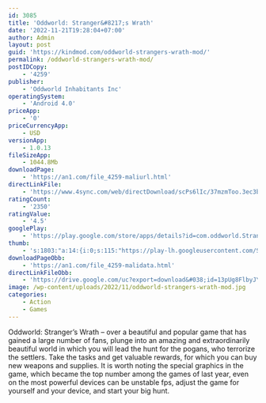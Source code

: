 ```yaml
---
id: 3085
title: 'Oddworld: Stranger&#8217;s Wrath'
date: '2022-11-21T19:28:04+07:00'
author: Admin
layout: post
guid: 'https://kindmod.com/oddworld-strangers-wrath-mod/'
permalink: /oddworld-strangers-wrath-mod/
postIDCopy:
    - '4259'
publisher:
    - 'Oddworld Inhabitants Inc'
operatingSystem:
    - 'Android 4.0'
priceApp:
    - '0'
priceCurrencyApp:
    - USD
versionApp:
    - 1.0.13
fileSizeApp:
    - 1044.8Mb
downloadPage:
    - 'https://an1.com/file_4259-maliurl.html'
directLinkFile:
    - 'https://www.4sync.com/web/directDownload/scPs6lIc/37mzmToo.3ec3be6d74196c7c51351f738fdd74d2'
ratingCount:
    - '2350'
ratingValue:
    - '4.5'
googlePlay:
    - 'https://play.google.com/store/apps/details?id=com.oddworld.Stranger'
thumb:
    - 's:1803:"a:14:{i:0;s:115:"https://play-lh.googleusercontent.com/SphQdZ9EgsMoG6wVtxEKEd5y-9p5poSINmoxB-EZ5aDupXOT0JI-Sp_T4kguMWCwtlw=w526-h296";i:1;s:116:"https://play-lh.googleusercontent.com/xSDebJI6f9XEzK46MTrCBxeQyHLS5jnu04iXBp_9rP0ptwrvZGnR_HpOvassRtCNtrt6=w526-h296";i:2;s:115:"https://play-lh.googleusercontent.com/k7803M6b7p8iJ9MqXNrijbRmC-eQcvsMCsOWeMaGVnnA96NH2VZlcyAmcxCvJCALcpM=w526-h296";i:3;s:116:"https://play-lh.googleusercontent.com/lEMz0eV15EfAUsY_z3IFw5WySyrjtiCP-fysOTImkCb9_V7lqmXlnLtw4hoDz7dQ0-2p=w526-h296";i:4;s:115:"https://play-lh.googleusercontent.com/QbMcqRIa57471GAhPF-T7P4pc_6KGAGTu_sCPTGC1vvjYbUelU749YAVzzfo-a5JX94=w526-h296";i:5;s:115:"https://play-lh.googleusercontent.com/4fwHN4S9qb5OhRomnRTNPdZQYfFKergLaQLjk-MYjHajrZ5IiswI701dtyXIZK-mSKs=w526-h296";i:6;s:116:"https://play-lh.googleusercontent.com/8gLvuDcD3MS2bKq0ZO9JYpk3bfLO4we5UYrU0YU2tm9jzoLmyV3IP-Zp_y5GxCFeQgOc=w526-h296";i:7;s:115:"https://play-lh.googleusercontent.com/ftYYq5iuEX-trHY1bhjxFgn5WPz_AU2cdG8ZUrOraBgqxHeNKgNUWjBQg2GT_3ZiD98=w526-h296";i:8;s:114:"https://play-lh.googleusercontent.com/g3av6Hq2oNogmNOzJN3lkWkTvXZglQKcGGn-_k4dJKk0aUoBY8Duh1DTeLgFTPglEg=w526-h296";i:9;s:115:"https://play-lh.googleusercontent.com/xn4vinvjdZ_96xtFNIiDKMXoeRTapoD7yAWhsfmdtLudPLAiWh_BKsV0yDRjkHyjRJU=w526-h296";i:10;s:114:"https://play-lh.googleusercontent.com/GTp7puIByGFsyYs5rDxJ5aaMrVchOyUJ2blVegZu7_1jI4_FMQmvXIjKJZdHy8_HFw=w526-h296";i:11;s:115:"https://play-lh.googleusercontent.com/yE44Ek_0EzLNaFRhCjxl0cAWmYzPwXJdDl8r6UvyaZaf0A_ucermA031Js4EPJ36h5A=w526-h296";i:12;s:114:"https://play-lh.googleusercontent.com/xEtPSIvYMuIevWcq-FNyyHK2suJj04ciPQTG_6qtg2Mjxm1H6bvZ7e1p7EUtksZO7g=w526-h296";i:13;s:115:"https://play-lh.googleusercontent.com/ZZINDNGXilraeZFOxNxEZUlGpVTgOFW6EFMsWDjLm-lZI8ClWgFKcdKh5ejNLyw15hM=w526-h296";}";'
downloadPageObb:
    - 'https://an1.com/file_4259-malidata.html'
directLinkFileObb:
    - 'https://drive.google.com/uc?export=download&#038;id=13pUg8FlbyJYdgatEf6-Yh4_sZaEy7KYL'
image: /wp-content/uploads/2022/11/oddworld-strangers-wrath-mod.jpg
categories:
    - Action
    - Games
---
```


Oddworld: Stranger’s Wrath – over a beautiful and popular game that has gained a large number of fans, plunge into an amazing and extraordinarily beautiful world in which you will lead the hunt for the pogans, who terrorize the settlers. Take the tasks and get valuable rewards, for which you can buy new weapons and supplies. It is worth noting the special graphics in the game, which became the top number among the games of last year, even on the most powerful devices can be unstable fps, adjust the game for yourself and your device, and start your big hunt.